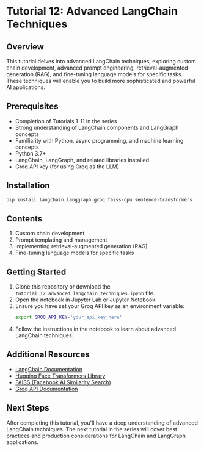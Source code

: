 # Tutorial 12: Advanced LangChain Techniques

## Overview
This tutorial delves into advanced LangChain techniques, exploring custom chain development, advanced prompt engineering, retrieval-augmented generation (RAG), and fine-tuning language models for specific tasks. These techniques will enable you to build more sophisticated and powerful AI applications.

## Prerequisites
- Completion of Tutorials 1-11 in the series
- Strong understanding of LangChain components and LangGraph concepts
- Familiarity with Python, async programming, and machine learning concepts
- Python 3.7+
- LangChain, LangGraph, and related libraries installed
- Groq API key (for using Groq as the LLM)

## Installation
```bash
pip install langchain langgraph groq faiss-cpu sentence-transformers
```

## Contents
1. Custom chain development
2. Prompt templating and management
3. Implementing retrieval-augmented generation (RAG)
4. Fine-tuning language models for specific tasks

## Getting Started
1. Clone this repository or download the `tutorial_12_advanced_langchain_techniques.ipynb` file.
2. Open the notebook in Jupyter Lab or Jupyter Notebook.
3. Ensure you have set your Groq API key as an environment variable:
   ```bash
   export GROQ_API_KEY='your_api_key_here'
   ```
4. Follow the instructions in the notebook to learn about advanced LangChain techniques.

## Additional Resources
- [LangChain Documentation](https://python.langchain.com/docs/get_started/introduction.html)
- [Hugging Face Transformers Library](https://huggingface.co/transformers/)
- [FAISS (Facebook AI Similarity Search)](https://github.com/facebookresearch/faiss)
- [Groq API Documentation](https://www.groq.com/docs/)

## Next Steps
After completing this tutorial, you'll have a deep understanding of advanced LangChain techniques. The next tutorial in the series will cover best practices and production considerations for LangChain and LangGraph applications.